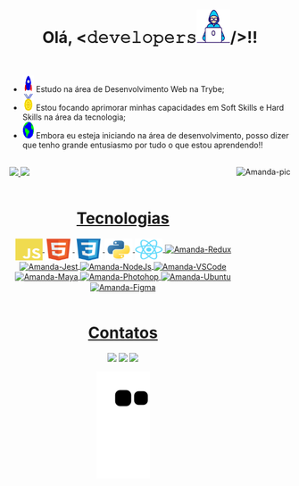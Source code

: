 <h1 align="center">
   Olá, <𝚍𝚎𝚟𝚎𝚕𝚘𝚙𝚎𝚛𝚜<img src="assets/Developer.gif" width="60px" height="60px">/>!! 
</h1>
<br>
<div>  
<ul>
  <li> <img src="assets/Rocket.gif" width="20px" height="30px"> Estudo na área de Desenvolvimento Web na Trybe; </li>
  <li> <img src="assets/Medal.gif" width="20px" height="30px"> Estou focando aprimorar minhas capacidades em Soft Skills e Hard Skills na área da tecnologia; </li>
  <li> <img src="assets/Earth.gif" width="20px" height="30px"> Embora eu esteja iniciando na área de desenvolvimento, posso dizer que tenho grande entusiasmo por tudo o que estou aprendendo!! </li>
</ul>
  <br>
</div>
<div>
  <a href="https://github.com/Amanda-nlp">
  <img align="right" alt="Amanda-pic" height="407" src="https://lh3.googleusercontent.com/Fap3XOtGqM3QjHKj5aKuQEaoP7U7NwYS8AZN1GIHGGQ02Xm5gLGe4EtTrGUxJx5mLyanLNMUW90SPv3ZdhTrptaQfOYQSD7Aetgpyg=w600"> 
  <img height="200em" src="https://github-readme-stats.vercel.app/api?username=Amanda-nlp&bg_color=-50,25132E,483D8B,61A9A6,C5D6B5,98BE85&title_color=C197D2&text_color=ffffff&hide_border=true&show_icons=true&count_private=true&show_icons=true&include_all_commits=true&count_private=true"/>
  <img height="202em" src="https://github-readme-stats.vercel.app/api/top-langs/?username=Amanda-nlp&bg_color=-50,25132E,483D8B,61A9A6,C5D6B5,98BE85&title_color=C197D2&text_color=ffffff&hide_border=true&show_icons=true&count_private=true&layout=compact&langs_count=7"/>
</div>
  <br>
  
<div align="center" style="display: inline_block">
  <h1> Tecnologias </h1>
  <img align="center" alt="Amanda-Js" height="40" width="50" src="https://raw.githubusercontent.com/devicons/devicon/master/icons/javascript/javascript-plain.svg">
  <img align="center" alt="Amanda-HTML" height="40" width="50" src="https://raw.githubusercontent.com/devicons/devicon/master/icons/html5/html5-original.svg">
  <img align="center" alt="Amanda-CSS" height="40" width="50" src="https://raw.githubusercontent.com/devicons/devicon/master/icons/css3/css3-original.svg">
     <img align="center" alt="Amanda-Python" height="40" width="50" src="https://raw.githubusercontent.com/devicons/devicon/master/icons/python/python-original.svg">
     <img align="center" alt="Amanda-React" height="40" width="50" src="https://raw.githubusercontent.com/devicons/devicon/master/icons/react/react-original.svg">
   <img align="center" alt="Amanda-Redux" height="40" width="50" src="https://cdn.jsdelivr.net/gh/devicons/devicon/icons/redux/redux-original.svg" />
   <img align="center" alt="Amanda-Jest" height="40" width="50" src="https://cdn.jsdelivr.net/gh/devicons/devicon/icons/jest/jest-plain.svg" />
   <img align="center" alt="Amanda-NodeJs" height="40" width="50" src="https://cdn.jsdelivr.net/gh/devicons/devicon/icons/nodejs/nodejs-original.svg" />
   <img align="center" alt="Amanda-VSCode" height="40" width="50" src="https://cdn.jsdelivr.net/gh/devicons/devicon/icons/vscode/vscode-original.svg" />
   <img align="center" alt="Amanda-Maya" height="40" width="50" src="https://cdn.jsdelivr.net/gh/devicons/devicon/icons/maya/maya-original.svg" />
   <img align="center" alt="Amanda-Photohop" height="40" width="50" src="https://cdn.jsdelivr.net/gh/devicons/devicon/icons/photoshop/photoshop-line.svg" />
   <img align="center" alt="Amanda-Ubuntu" height="40" width="50" src="https://cdn.jsdelivr.net/gh/devicons/devicon/icons/ubuntu/ubuntu-plain.svg" />
   <img align="center" alt="Amanda-Figma" height="40" width="50" src="https://cdn.jsdelivr.net/gh/devicons/devicon/icons/figma/figma-original.svg" />
   
          
          
  
</div>

<br>
<div> 
 <div align="center" style:"dislpay": inline_block"> <h1> Contatos </h1> <div>
  <a href="https://www.linkedin.com/in/amanda-lupoli-3551981b5/" target="_blank"><img src="https://img.shields.io/badge/-LinkedIn-%230077B5?style=for-the-badge&logo=linkedin&logoColor=white" target="_blank"></a> 
    <a href = "mailto:amandalppn@gmail.com"><img src="https://img.shields.io/badge/Gmail-D14836?style=for-the-badge&logo=gmail&logoColor=white" target="_blank"></a>
  <a href="https://www.instagram.com/amandanlp/" target="_blank"><img src="https://img.shields.io/badge/-Instagram-%23E4405F?style=for-the-badge&logo=instagram&logoColor=white" target="_blank"></a>
  
  ![Snake animation](https://github.com/Amanda-nlp/Amanda-nlp/blob/output/github-contribution-grid-snake.svg)
  </div>
  
  
</div>
